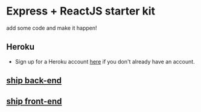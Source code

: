 # Express + ReactJS starter kit

add some code and make it happen!

## Heroku

- Sign up for a Heroku account [here](https://signup.heroku.com/) if you don't already have an account.

## [ship back-end](https://github.com/mihaelamiches/shipit/blob/master/back-end/README.md)

## [ship front-end](https://github.com/mihaelamiches/shipit/blob/master/front-end/README.md)
